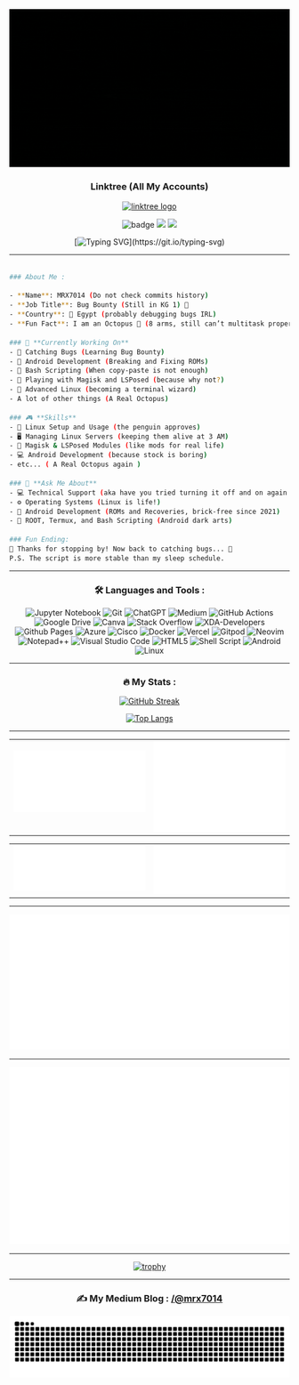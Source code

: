 <div id="header" align="center">
  <img src="assets/MRX7014.gif" />
</div>
<div id="badges"align="center">
  
### Linktree (All My Accounts)

<a href="https://linktr.ee/mrx7014" target="_blank">
    <img src="https://raw.githubusercontent.com/maurodesouza/profile-readme-generator/master/src/assets/icons/social/linktree/default.svg" height="50" alt="linktree logo"/>
  </a>
</div>

<div id="header1" align="center">

  ![badge](https://aktive.kerolloz.dev/egypt/mrx7014?label=&color=12100E&style=for-the-badge&rnkPrefix=Ranked%20&rnkSuffix=%20In%20Egypt)
  <img src="https://komarev.com/ghpvc/?username=mrx7014&color=12100E&style=for-the-badge&label=VIEWS&abbreviated=true"/>
  ![](https://hit.yhype.me/github/profile?user_id=121203923)
</div>
<div id="view" align="center">

[![Typing SVG](https://readme-typing-svg.demolab.com?font=Anton&pause=1000&color=2388F7&center=true&width=700&lines=MRX7014+High+experience+in+Linux+system%2C+Bash+Scripting+and+several+other+things.)](https://git.io/typing-svg)

---
<div align="left">

```bash

### About Me :

- **Name**: MRX7014 (Do not check commits history)
- **Job Title**: Bug Bounty (Still in KG 1) 👶
- **Country**: 🏡 Egypt (probably debugging bugs IRL)
- **Fun Fact**: I am an Octopus 🐙 (8 arms, still can’t multitask properly 🤷)

### 🚀 **Currently Working On**
- 🐞 Catching Bugs (Learning Bug Bounty)
- 🤖 Android Development (Breaking and Fixing ROMs)
- 🐚 Bash Scripting (When copy-paste is not enough)
- 🔧 Playing with Magisk and LSPosed (because why not?)
- 📜 Advanced Linux (becoming a terminal wizard)
- A lot of other things (A Real Octopus)

### 🎮 **Skills**
- 🐧 Linux Setup and Usage (the penguin approves)
- 🖥️ Managing Linux Servers (keeping them alive at 3 AM)
- 🔗 Magisk & LSPosed Modules (like mods for real life)
- 💻 Android Development (because stock is boring)
- etc... ( A Real Octopus again )

### 🤔 **Ask Me About**
- 💻 Technical Support (aka have you tried turning it off and on again ?)
- ⚙️ Operating Systems (Linux is life!)
- 🤖 Android Development (ROMs and Recoveries, brick-free since 2021)
- 📂 ROOT, Termux, and Bash Scripting (Android dark arts)

### Fun Ending:
👋 Thanks for stopping by! Now back to catching bugs... 🐛  
P.S. The script is more stable than my sleep schedule.
```

</div>

---

### :hammer_and_wrench: Languages and Tools :
<div align="center">


  ![Jupyter Notebook](https://img.shields.io/badge/jupyter-%23FA0F00.svg?style=for-the-badge&logo=jupyter&logoColor=white)
  ![Git](https://img.shields.io/badge/git-%23F05033.svg?style=for-the-badge&logo=git&logoColor=white)
  ![ChatGPT](https://img.shields.io/badge/chatGPT-74aa9c?style=for-the-badge&logo=openai&logoColor=white) 
![Medium](https://img.shields.io/badge/Medium-12100E?style=for-the-badge&logo=medium&logoColor=white)
![GitHub Actions](https://img.shields.io/badge/github%20actions-%232671E5.svg?style=for-the-badge&logo=githubactions&logoColor=white)
![Google Drive](https://img.shields.io/badge/Google%20Drive-4285F4?style=for-the-badge&logo=googledrive&logoColor=white)
![Canva](https://img.shields.io/badge/Canva-%2300C4CC.svg?style=for-the-badge&logo=Canva&logoColor=white)
![Stack Overflow](https://img.shields.io/badge/-Stackoverflow-FE7A16?style=for-the-badge&logo=stack-overflow&logoColor=white)
![XDA-Developers](https://img.shields.io/badge/XDA--Developers-%23AC6E2F.svg?style=for-the-badge&logo=XDA-Developers&logoColor=white)
![Github Pages](https://img.shields.io/badge/github%20pages-121013?style=for-the-badge&logo=github&logoColor=white)
![Azure](https://img.shields.io/badge/azure-%230072C6.svg?style=for-the-badge&logo=microsoftazure&logoColor=white)
![Cisco](https://img.shields.io/badge/cisco-%23049fd9.svg?style=for-the-badge&logo=cisco&logoColor=black)
![Docker](https://img.shields.io/badge/docker-%230db7ed.svg?style=for-the-badge&logo=docker&logoColor=white)
![Vercel](https://img.shields.io/badge/vercel-%23000000.svg?style=for-the-badge&logo=vercel&logoColor=white)
![Gitpod](https://img.shields.io/badge/gitpod-f06611.svg?style=for-the-badge&logo=gitpod&logoColor=white)
![Neovim](https://img.shields.io/badge/NeoVim-%2357A143.svg?&style=for-the-badge&logo=neovim&logoColor=white)
![Notepad++](https://img.shields.io/badge/Notepad++-90E59A.svg?style=for-the-badge&logo=notepad%2b%2b&logoColor=black)
![Visual Studio Code](https://img.shields.io/badge/Visual%20Studio%20Code-0078d7.svg?style=for-the-badge&logo=visual-studio-code&logoColor=white)
![HTML5](https://img.shields.io/badge/html5-%23E34F26.svg?style=for-the-badge&logo=html5&logoColor=white)
![Shell Script](https://img.shields.io/badge/shell_script-%23121011.svg?style=for-the-badge&logo=gnu-bash&logoColor=white)
![Android](https://img.shields.io/badge/Android-3DDC84?style=for-the-badge&logo=android&logoColor=white)
![Linux](https://img.shields.io/badge/Linux-FCC624?style=for-the-badge&logo=linux&logoColor=black)

</div>

---

### :fire: My Stats :
<div align="center">

[![GitHub Streak](http://github-readme-streak-stats.herokuapp.com?user=mrx7014&exclude_days=Mon%2CTue%2CSat&theme=github-dark-dimmed&hide_border=true&stroke=EBEBEB00&date_format=j%20M%5B%20Y%5D&background=EB545400&excludeDaysLabel=EB545400)](https://github.com/mrx7014?tab=repositories)

[![Top Langs](https://github-readme-stats.vercel.app/api/top-langs/?username=mrx7014&bg_color=00000000&border_color=00000000&&langs_count=10&layout=compact)](https://github.com/mrx7014?tab=repositories) <!--(https://github.com/anuraghazra/github-readme-stats)-->

---

<table><tr><td valign="top" width="50%">

<br>

<img src="./assets/metrics.plugin.overview.svg">

</td><td valign="top" width="50%">

<img src="./assets/metrics.plugin.isocalendar.fullyear.svg" >

</td></tr></table>

<table><tr><td valign="top" width="50%">

<img src="./assets/metrics.plugin.activity.svg">

</td><td valign="top" width="50%">

<img src="./assets/metrics.plugin.stargazers.svg" >

</td></tr></table>

</details>

---

<img src="./assets/metrics.plugin.wakatime.svg">

---

<img src="./assets/metrics.plugin.achievements.svg">

---

 [![trophy](https://github-profile-trophy-ahmed.vercel.app/?username=mrx7014&theme=onedark&no-bg=true&no-frame=true&column=-1)](https://github.com/mrx7014?tab=repositories)<!--(https://github.com/ryo-ma/github-profile-trophy)-->
</div>

---

### :writing_hand: My Medium Blog  : [/@mrx7014](https://medium.com/@mrx7014)

![snake gif](https://github.com/3bsalam-1/3bsalam-1/blob/output/github-contribution-grid-snake-dark.svg)
